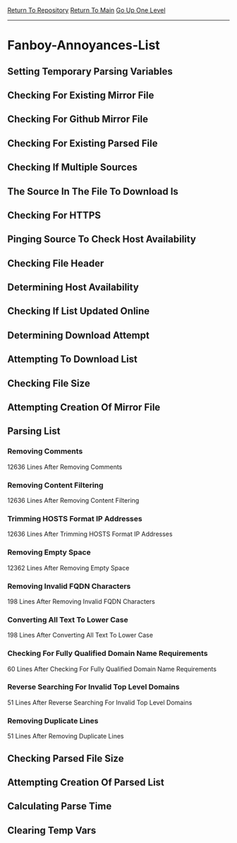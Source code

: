 [Return To Repository](https://github.com/deathbybandaid/piholeparser/)
[Return To Main](https://github.com/deathbybandaid/piholeparser/blob/master/RecentRunLogs/Mainlog.md)
[Go Up One Level](https://github.com/deathbybandaid/piholeparser/blob/master/RecentRunLogs/TopLevelScripts/30-Processing-External-Blacklists.md)
____________________________________
# Fanboy-Annoyances-List
## Setting Temporary Parsing Variables
## Checking For Existing Mirror File
## Checking For Github Mirror File
## Checking For Existing Parsed File
## Checking If Multiple Sources
## The Source In The File To Download Is
## Checking For HTTPS
## Pinging Source To Check Host Availability
## Checking File Header
## Determining Host Availability
## Checking If List Updated Online
## Determining Download Attempt
## Attempting To Download List
## Checking File Size
## Attempting Creation Of Mirror File
## Parsing List
### Removing Comments
12636 Lines After Removing Comments
### Removing Content Filtering
12636 Lines After Removing Content Filtering
### Trimming HOSTS Format IP Addresses
12636 Lines After Trimming HOSTS Format IP Addresses
### Removing Empty Space
12362 Lines After Removing Empty Space
### Removing Invalid FQDN Characters
198 Lines After Removing Invalid FQDN Characters
### Converting All Text To Lower Case
198 Lines After Converting All Text To Lower Case
### Checking For Fully Qualified Domain Name Requirements
60 Lines After Checking For Fully Qualified Domain Name Requirements
### Reverse Searching For Invalid Top Level Domains
51 Lines After Reverse Searching For Invalid Top Level Domains
### Removing Duplicate Lines
51 Lines After Removing Duplicate Lines
## Checking Parsed File Size
## Attempting Creation Of Parsed List
## Calculating Parse Time
## Clearing Temp Vars
